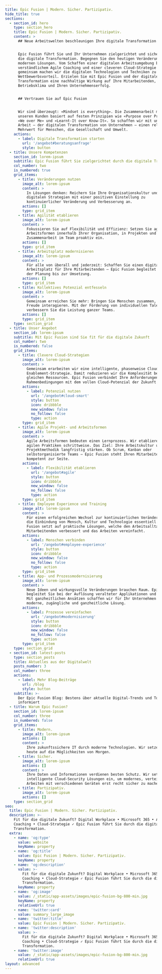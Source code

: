 ```yaml
---
title: Epic Fusion | Modern. Sicher. Partizipativ.
hide_title: true
sections:
  - section_id: hero
    type: section_hero
    title: Epic Fusion | Modern. Sicher. Partizipativ.
    content: >
      ## Neue Arbeitswelten beschleunigen Ihre digitale Transformation


      Epic Fusion führt Sie und Ihr Unternehmen zielgerichtet und sicher durch
      die digitale Transformation. Begegnen Sie den heutigen Veränderungen mit
      modernen Lösungen. Vom Schaffen einer digitalen Arbeitsumgebung bis hin zu
      verständlichem Agile Coaching und einer cleveren Cloud-Strategie –
      gemeinsam machen wir die digitalen Technologien und Techniken zu Ihrem
      Wettbewerbsvorteil. Erzielen Sie mit Epic Fusion und der digitalen
      Transformation eine nachhaltige Wirkung auf Ihre Mitarbeitenden, das
      Betriebsklima und Ihren Unternehmenserfolg.


      ## Vertrauen Sie auf Epic Fusion


      Wir sind überzeugt: «Mindset is everything». Die Zusammenarbeit mit
      unseren Kunden basiert auf festen Prinzipien wie «Purpose over Profits»,
      «We over Me» und «Learnt-It over Know-It». So schaffen wir mit unserer
      Arbeit – der digitalen Transformation von Unternehmen – einen relevanten
      Mehrwert für Menschen, die Gesellschaft und Umwelt.
    actions:
      - label: Digitale Transformation starten
        url: '/angebot#beratungsanfrage'
        style: button
  - title: Unsere Kompetenzen
    section_id: lorem-ipsum
    subtitle: Epic Fusion führt Sie zielgerichtet durch die digitale Transformation
    col_number: two
    is_numbered: true
    grid_items:
      - title: Veränderungen nutzen
        image_alt: lorem-ipsum
        content: >
          In Lösungen denken: Reichern Sie Ihre Organisationskultur und
          digitalen Strategien mit einer positiven Einstellung zu
          kontinuierlicher Veränderung und Verbesserung an.
        actions: []
        type: grid_item
      - title: Agilität etablieren
        image_alt: lorem-ipsum
        content: >
          Fokussieren Sie auf Flexibilität und Effizienz: Setzen Sie agile
          Arbeitsformen innerhalb Ihrer Organisation, in Projekten und in der
          Zusammenarbeit im Team proaktiv ein.
        actions: []
        type: grid_item
      - title: Arbeitsplatz modernisieren
        image_alt: lorem-ipsum
        content: >
          Für alle von überall und jederzeit: Schaffen Sie einen digitalen
          Arbeitsplatz für Ihre Mitarbeitenden – Epic Fusion begleitet Sie von
          der Planung bis zur Umsetzung.
        actions: []
        type: grid_item
      - title: Kollektives Potenzial entfesseln
        image_alt: lorem-ipsum
        content: >
          Gemeinsam erreichen Sie mehr: Bringen Sie Menschen zusammen, die mit
          Freude interagieren. Mit der Förderung von individuellen Talenten
          verbessern Sie die Leistung ganzer Teams.
        actions: []
        type: grid_item
    type: section_grid
  - title: Unser Angebot
    section_id: lorem-ipsum
    subtitle: Mit Epic Fusion sind Sie fit für die digitale Zukunft
    col_number: two
    is_numbered: false
    grid_items:
      - title: Clevere Cloud-Strategien
        image_alt: lorem-ipsum
        content: >
          Gemeinsam erarbeiten wir eine intelligente, phasenweise Cloud
          Enablement-Strategie. Damit reduzieren wir die Komplexität bei
          gleichen Ressourcen. Epic Fusion verbindet Ihre Anforderungen und
          Rahmenbedingungen mit dem vollen Cloud-Potenzial der Zukunft.
        actions:
          - label: Potenzial nutzen
            url: '/angebot#cloud-smart'
            style: button
            icon: dribbble
            new_window: false
            no_follow: false
            type: action
        type: grid_item
      - title: Agile Projekt- und Arbeitsformen
        image_alt: lorem-ipsum
        content: >
          Agile Arbeitsformen bedeuten einen Lernprozess. Wir etablieren die
          agilen Praktiken schrittweise. Das Ziel: Ihre Arbeitskultur und
          Projektmethodik langfristig stärken. Ob Scrum, Kanban oder
          selbstorganisierte Teams – Epic Fusion steht Ihren Mitarbeitenden
          kompetent zur Seite.
        actions:
          - label: Flexibilität etablieren
            url: '/angebot#agile'
            style: button
            icon: dribbble
            new_window: false
            no_follow: false
            type: action
        type: grid_item
      - title: Employee Experience und Training
        image_alt: lorem-ipsum
        content: >
          Für einen erfolgreichen Wechsel zur kontinuierlichen Veränderung ist
          die Einbindung von Mensch, Kultur und Technologie essentiell. Epic
          Fusion setzt auf praktische Lösungen, welche den Arbeitsalltag Ihrer
          Mitarbeitenden verbessert und das Arbeiten vereinfacht.
        actions:
          - label: Menschen verbinden
            url: '/angebot#employee-experience'
            style: button
            icon: dribbble
            new_window: false
            no_follow: false
            type: action
        type: grid_item
      - title: App- und Prozessmodernisierung
        image_alt: lorem-ipsum
        content: >
          Neue Ideen und wirkungsvolle Veränderungen brauchen Raum. Epic Fusion
          begleitet Sie bei der Auflösung veralteter Applikationen und Prozesse.
          Mit ganzheitlichen Ansätzen schaffen wir für Ihr Unternehmen eine
          moderne, zugängliche und ganzheitliche Lösung.
        actions:
          - label: Prozesse vereinfachen
            url: '/angebot#modernisierung'
            style: button
            icon: dribbble
            new_window: false
            no_follow: false
            type: action
        type: grid_item
    type: section_grid
  - section_id: latest-posts
    type: section_posts
    title: Aktuelles aus der Digitalwelt
    posts_number: 3
    col_number: three
    actions:
      - label: Mehr Blog-Beiträge
        url: /blog
        style: button
    subtitle: >-
      Der Epic Fusion Blog: Bestens über aktuelle Digital-Trends und Tools
      informiert
  - title: Warum Epic Fusion?
    section_id: lorem-ipsum
    col_number: three
    is_numbered: false
    grid_items:
      - title: Modern.
        image_alt: lorem-ipsum
        actions: []
        content: >
          Ihre zukunftssichere IT durch moderne Technologien. Wir setzen schon
          heute auf die Möglichkeiten von Morgen. 
      - title: Sicher.
        image_alt: lorem-ipsum
        actions: []
        content: >
          Ihre Daten und Informationen verdienen besten Schutz. Wir setzen
          intelligente Cloud-Security Lösungen ein, um modernes, verteiltes
          Arbeiten mit verschiedenen Geräten erst recht sicher zu machen.
      - title: Partizipativ.
        image_alt: lorem-ipsum
        actions: []
    type: section_grid
seo:
  title: Epic Fusion | Modern. Sicher. Partizipativ.
  description: >-
    Fit für die digitale Zukunft? Digital Workplace • Microsoft 365 • Agile
    Coaching • Cloud-Strategie ✓ Epic Fusion führt Sie durch die digitale
    Transformation.
  extra:
    - name: 'og:type'
      value: website
      keyName: property
    - name: 'og:title'
      value: Epic Fusion | Modern. Sicher. Partizipativ.
      keyName: property
    - name: 'og:description'
      value: >-
        Fit für die digitale Zukunft? Digital Workplace • Microsoft 365 • Agile
        Coaching • Cloud-Strategie ✓ Epic Fusion führt Sie durch die digitale
        Transformation.
      keyName: property
    - name: 'og:image'
      value: /_static/app-assets/images/epic-fusion-bg-800-min.jpg
      keyName: property
      relativeUrl: true
    - name: 'twitter:card'
      value: summary_large_image
    - name: 'twitter:title'
      value: Epic Fusion | Modern. Sicher. Partizipativ.
    - name: 'twitter:description'
      value: >-
        Fit für die digitale Zukunft? Digital Workplace • Microsoft 365 • Agile
        Coaching • Cloud-Strategie ✓ Epic Fusion führt Sie durch die digitale
        Transformation.
    - name: 'twitter:image'
      value: /_static/app-assets/images/epic-fusion-bg-800-min.jpg
      relativeUrl: true
layout: advanced
---
```

